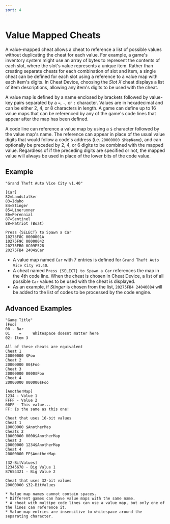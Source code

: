 ```yaml
---
sort: 4
---
```


# Value Mapped Cheats

A value-mapped cheat allows a cheat to reference a list of possible values without duplicating the cheat for each value. For example, a game's inventory system might use an array of bytes to represent the contents of each slot, where the slot's value represents a unique item. Rather than creating separate cheats for each combination of slot and item, a single cheat can be defined for each slot using a reference to a value map with each item's digits. In Cheat Device, choosing the *Slot X* cheat displays a list of item descriptions, allowing any item's digits to be used with the cheat.

A value map is defined by a name enclosed by brackets followed by value-key pairs separated by a `=`, `-`, or `:` character. Values are in hexadecimal and can be either 2, 4, or 8 characters in length. A game can define up to 16 value maps that can be referenced by any of the game's code lines that appear after the map has been defined.

A code line can reference a value map by using a `$` character followed by the value map's name. The reference can appear in place of the usual value digits that would follow a code's address (i.e. `20000000 $MapName`), and can optionally be preceded by 2, 4, or 6 digits to be combined with the mapped value. Regardless of if the preceding digits are specified or not, the mapped value will always be used in place of the lower bits of the code value.

## Example

```
"Grand Theft Auto Vice City v1.40"

[Car]
82=Landstalker
83=Idaho
84=Stinger
85=Linerunner
86=Perennial
87=Sentinel
88=Patriot (Boat)

Press {SELECT} to Spawn a Car
10275F8C 0000001A
10275F9C 00000042
20275FB0 0C09E528
20275FB4 2404$Car
```

* A value map named `Car` with 7 entries is defined for `Grand Theft Auto Vice City v1.40`.
* A cheat named `Press {SELECT} to Spawn a Car` references the map in the 4th code line. When the cheat is chosen in Cheat Device, a list of all possible `Car` values to be used with the cheat is displayed.
* As an example, if *Stinger* is chosen from the list, `20275FB4 24040084` will be added to the list of codes to be processed by the code engine.

## Advanced Examples

```
"Game Title"
[Foo]
00 - Bar
01    =     Whitespace doesnt matter here
02: Item 3

All of these cheats are equivalent
Cheat 1
20000000 $Foo
Cheat 2
20000000 00$Foo
Cheat 3
20000000 0000$Foo
Cheat 4
20000000 000000$Foo

[AnotherMap]
1234 - Value 1
FFFF - Value 2
00FF - This value...
FF: Is the same as this one!

Cheat that uses 16-bit values
Cheat 1
10000000 $AnotherMap
Cheats 2
10000000 0000$AnotherMap
Cheat 3
20000000 1234$AnotherMap
Cheat 4
20000000 FF$AnotherMap

[32-BitValues]
12345678 - Big Value 1
87654321 - Big Value 2

Cheat that uses 32-bit values
20000000 $32-BitValues
```

```note
* Value map names cannot contain spaces.
* Different games can have value maps with the same name.
* A cheat with multipe code lines can use a value map, but only one of the lines can reference it.
* Value map entries are insensitive to whitespace around the separating character.
```
